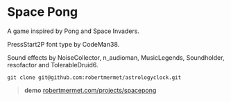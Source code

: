 # Space Pong
A game inspired by Pong and Space Invaders.

PressStart2P font type by CodeMan38.

Sound effects by NoiseCollector, n_audioman, MusicLegends, Soundholder, resofactor and TolerableDruid6.

    git clone git@github.com:robertmermet/astrologyclock.git

>**demo** [robertmermet.com/projects/spacepong](http://robertmermet.com/projects/spacepong)
